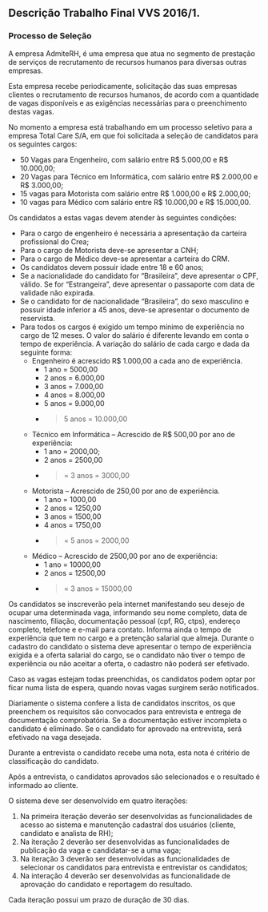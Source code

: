 Descrição Trabalho Final VVS 2016/1.
--- 

### Processo de Seleção

A empresa AdmiteRH, é uma empresa que atua no segmento de prestação de serviços de recrutamento de recursos humanos para diversas outras empresas. 

Esta empresa recebe periodicamente, solicitação das suas empresas clientes o recrutamento de recursos humanos, de acordo com a quantidade de vagas disponíveis e as exigências necessárias para o preenchimento destas vagas.

No momento a empresa está trabalhando em um processo seletivo para a empresa Total Care S/A, em que foi solicitada a seleção de candidatos para os seguintes cargos:

- 50 Vagas para Engenheiro, com salário entre R$ 5.000,00 e R$ 10.000,00;
- 20 Vagas para Técnico em Informática, com salário entre R$ 2.000,00 e R$ 3.000,00;
- 15 vagas para Motorista com salário entre R$ 1.000,00 e R$ 2.000,00;
- 10 vagas para Médico com salário entre R$ 10.000,00 e R$ 15.000,00.

Os candidatos a estas vagas devem atender às seguintes condições:

- Para o cargo de engenheiro é necessária a apresentação da carteira profissional do Crea;
- Para o cargo de Motorista deve-se apresentar a CNH;
- Para o cargo de Médico deve-se apresentar a carteira do CRM.
- Os candidatos devem possuir idade entre 18 e 60 anos;
- Se a nacionalidade do candidato for “Brasileira”, deve apresentar o CPF, válido. Se for “Estrangeira”, deve apresentar o passaporte com data de validade não expirada.
- Se o candidato for de nacionalidade “Brasileira”, do sexo masculino e possuir idade inferior a 45 anos, deve-se apresentar o documento de reservista.
- Para todos os cargos é exigido um tempo mínimo de experiência no cargo de 12 meses. O valor do salário é diferente levando em conta o tempo de experiência. A variação do salário de cada cargo e dada da seguinte forma:
  - Engenheiro é acrescido R$ 1.000,00 a cada ano de experiência.
    - 1 ano = 5000,00
    - 2 anos = 6.000,00
    - 3 anos = 7.000,00
    - 4 anos = 8.000,00
    - 5 anos = 9.000,00
    - > 5 anos = 10.000,00
  - Técnico em Informática – Acrescido de R$ 500,00 por ano de experiência:
    - 1 ano = 2000,00;
    - 2 anos = 2500,00
    - >= 3 anos = 3000,00
  - Motorista – Acrescido de 250,00 por ano de experiência.
    - 1 ano = 1000,00
    - 2 anos = 1250,00
    - 3 anos = 1500,00
    - 4 anos = 1750,00
    - >= 5 anos = 2000,00
  - Médico – Acrescido de 2500,00 por ano de experiência:
    - 1 ano = 10000,00
    - 2 anos = 12500,00
    - >= 3 anos = 15000,00

Os candidatos se inscreverão pela internet manifestando seu desejo de ocupar uma determinada vaga, informando seu nome completo, data de nascimento, filiação, documentação pessoal (cpf, RG, ctps), endereço completo, telefone e e-mail para contato. Informa ainda o tempo de experiência que tem no cargo e a pretenção salarial que almeja. 
Durante o cadastro do candidato o sistema deve apresentar o tempo de experiência exigida e a oferta salarial do cargo, se o candidato não tiver o tempo de experiência ou não aceitar a oferta, o cadastro não poderá ser efetivado.

Caso as vagas estejam todas preenchidas, os candidatos podem optar por ficar numa lista de espera, quando novas vagas surgirem serão notificados.

Diariamente o sistema confere a lista de candidatos inscritos, os que preenchem os requisitos são convocados para entrevista e entrega de documentação comprobatória. Se a documentação estiver incompleta o candidato é eliminado. Se o candidato for aprovado na entrevista, será efetivado na vaga desejada.

Durante a entrevista o candidato recebe uma nota, esta nota é critério de classificação do candidato.

Após a entrevista, o candidatos aprovados são selecionados e o resultado é informado ao cliente.

O sistema deve ser desenvolvido em quatro iterações:


1. Na primeira iteração deverão ser desenvolvidas as funcionalidades de acesso ao sistema e manutenção cadastral dos usuários (cliente, candidato e analista de RH);
2. Na iteração 2 deverão ser desenvolvidas as funcionalidades de publicação da vaga e candidatar-se a uma vaga;
3. Na iteração 3 deverão ser desenvolvidas as funcionalidades de selecionar os candidatos para entrevista e entrevistar os candidatos;
4. Na interação 4 deverão ser desenvolvidas as funcionalidade de aprovação do candidato e reportagem do resultado.


Cada iteração possui um prazo de duração de 30 dias.
